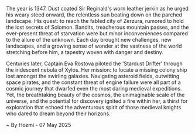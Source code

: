 
The year is 1347.  Dust coated Sir Reginald's worn leather jerkin as he urged his weary steed onward, the relentless sun beating down on the parched landscape.  His quest: to reach the fabled city of Zerzura, rumored to hold the lost secrets of Solomon.  Bandits, treacherous mountain passes, and the ever-present threat of starvation were but minor inconveniences compared to the allure of the unknown. Each day brought new challenges, new landscapes, and a growing sense of wonder at the vastness of the world stretching before him, a tapestry woven with danger and destiny.

Centuries later, Captain Eva Rostova piloted the 'Stardust Drifter' through the iridescent nebula of Xylos.  Her mission: to locate a missing colony ship lost amongst the swirling galaxies.  Navigating asteroid fields, outwitting space pirates, and the constant threat of engine failure were all part of a cosmic journey that dwarfed even the most daring medieval expeditions.  Yet, the breathtaking beauty of the cosmos, the unimaginable scale of the universe, and the potential for discovery ignited a fire within her, a thirst for exploration that echoed the adventurous spirit of those medieval knights who dared to dream beyond their horizons.

~ By Hozmi - 07 May 2025
